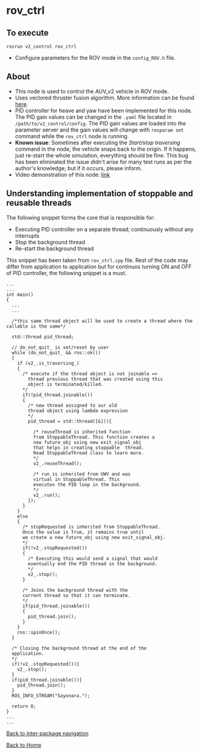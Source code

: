 # rov_ctrl

## To execute
```
rosrun v2_control rov_ctrl
```
- Configure parameters for the ROV mode in the `config_ROV.h` file.

## About
- This node is used to control the AUV_v2 vehicle in ROV mode.
- Uses vectored thruster fusion algorithm. More information can be found [here](../../../docs/On-thruster-configuration.md).
- PID controller for heave and yaw have been implemented for this node. The PID gain values can be changed in the `.yaml` file located in `/path/to/v2_control/config`. The PID gain values are loaded into the parameter server and the gain values will change with `rosparam set` command while the `rov_ctrl` node is running.
- **Known issue**: Sometimes after executing the *Start/stop traversing* command in the node, the vehicle snaps back to the origin. If it happens, just re-start the whole simulation, everything should be fine. This bug has been eliminated the issue didn't arise for many test runs as per the author's knowledge; but if it occurs, please inform.
- Video demonstration of this node: [link](https://youtu.be/kQNYnM7btyY)

## Understanding implementation of stoppable and reusable threads
The following snippet forms the core that is responsible for:
- Executing PID controller on a separate thread; continuously without any interrupts
- Stop the background thread
- Re-start the background thread

This snippet has been taken from `rov_ctrl.cpp` file. Rest of the code may differ from application to application but for continuos turning ON and OFF of PID controller, the following snippet is a must.
```
...
...
int main()
{
  ...
  ...
  
  /*this same thread object will be used to create a thread where the callable is the same*/

  std::thread pid_thread;

  // do_not_quit_ is set/reset by user
  while (do_not_quit_ && ros::ok())
  {
    if (v2_.is_traversing_)
    {
	  /* execute if the thread object is not joinable =>
	  	thread previous thread that was created using this
		object is terminated/killed.
	  */
      if(!pid_thread.joinable())
      {
		/* new thread assigned to our old 
		thread object using lambda expression
		*/
        pid_thread = std::thread([&](){
		  
		  /* reuseThread is inherited function 
		  from StoppableThread. This function creates a
		  new future_obj using new exit_signal_obj
		  that helps in creating stoppable  thread.
		  Read StoppableThread class to learn more.
		  */
          v2_.reuseThread();

		  /* run is inherited from UWV and was 
		  virtual in StoppableThread. This 
		  executes the PID loop in the background.
		  */
          v2_.run();
        });
      }
    }
    else
    {
	  /* stopRequested is inherited from StoppableThread.
	  Once the value is True, it remains true until
	  we create a new future_obj using new exit_signal_obj.
	  */
      if(!v2_.stopRequested())
      {
		/* Executing this would send a signal that would
		eventually end the PID thread in the background.
		*/
        v2_.stop();
      }

	  /* Joins the background thread with the
	  current thread so that it can terminate.
	  */
      if(pid_thread.joinable())
      {
        pid_thread.join();
      }
    }
    ros::spinOnce();
  }

  /* Closing the background thread at the end of the 
  application.
  */
  if(!v2_.stopRequested()){
    v2_.stop();
  }
  if(pid_thread.joinable()){
    pid_thread.join();
  }
  ROS_INFO_STREAM("Sayonara.");

  return 0;
}
...
...

```

[Back to inter-package navigation](../../docs/v2_control.md)

[Back to Home](../../docs/Home.md)